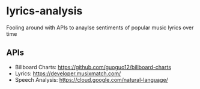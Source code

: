 # lyrics-analysis
Fooling around with APIs to anaylse sentiments of popular music lyrics over time

## APIs
- Billboard Charts: <https://github.com/guoguo12/billboard-charts>
- Lyrics: <https://developer.musixmatch.com/>
- Speech Analysis: <https://cloud.google.com/natural-language/>
